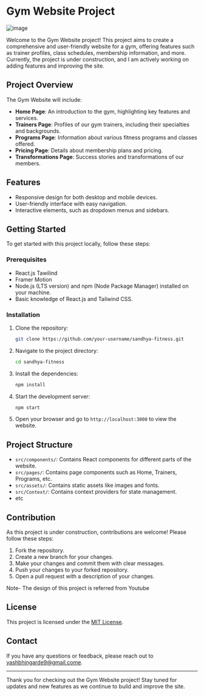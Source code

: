 # Gym Website Project


![image](https://github.com/user-attachments/assets/2086ec24-a02c-4ba3-8b15-7b24fe6ceac8)


Welcome to the Gym Website project! This project aims to create a comprehensive and user-friendly website for a gym, offering features such as trainer profiles, 
class schedules, membership information, and more. Currently, the project is under construction, and I am actively working on adding features and improving the site.

## Project Overview

The Gym Website will include:
- **Home Page**: An introduction to the gym, highlighting key features and services.
- **Trainers Page**: Profiles of our gym trainers, including their specialties and backgrounds.
- **Programs Page**: Information about various fitness programs and classes offered.
- **Pricing Page**: Details about membership plans and pricing.
- **Transformations Page**: Success stories and transformations of our members.

## Features

- Responsive design for both desktop and mobile devices.
- User-friendly interface with easy navigation.
- Interactive elements, such as dropdown menus and sidebars.

## Getting Started

To get started with this project locally, follow these steps:

### Prerequisites
- React.js Tawilind
- Framer Motion
- Node.js (LTS version) and npm (Node Package Manager) installed on your machine.
- Basic knowledge of React.js and Tailwind CSS.

### Installation

1. Clone the repository:

    ```bash
    git clone https://github.com/your-username/sandhya-fitness.git
    ```

2. Navigate to the project directory:

    ```bash
    cd sandhya-fitness
    ```

3. Install the dependencies:

    ```bash
    npm install
    ```

4. Start the development server:

    ```bash
    npm start
    ```

5. Open your browser and go to `http://localhost:3000` to view the website.

## Project Structure

- `src/components/`: Contains React components for different parts of the website.
- `src/pages/`: Contains page components such as Home, Trainers, Programs, etc.
- `src/assets/`: Contains static assets like images and fonts.
- `src/Context/`: Contains context providers for state management.
- etc 

## Contribution

As this project is under construction, contributions are welcome! Please follow these steps:

1. Fork the repository.
2. Create a new branch for your changes.
3. Make your changes and commit them with clear messages.
4. Push your changes to your forked repository.
5. Open a pull request with a description of your changes.

Note- The design of this project is referred from Youtube


## License

This project is licensed under the [MIT License](LICENSE).

## Contact

If you have any questions or feedback, please reach out to [yashbhingarde9@gmail.come](mailto:yashbhingarde9@gmail.com).

---

Thank you for checking out the Gym Website project! Stay tuned for updates and new features as we continue to build and improve the site.
